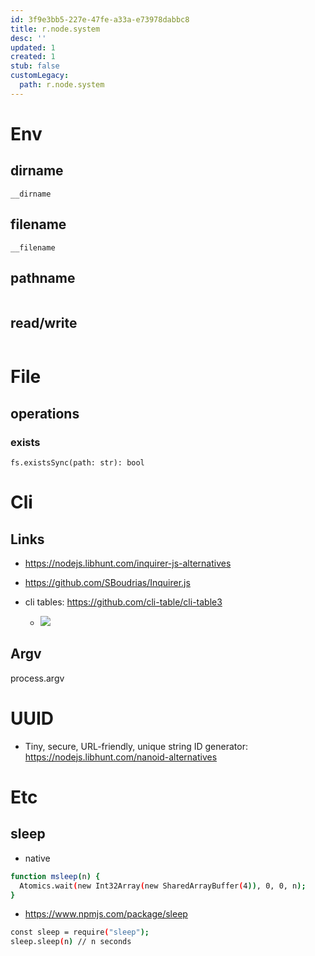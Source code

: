 ```yaml
---
id: 3f9e3bb5-227e-47fe-a33a-e73978dabbc8
title: r.node.system
desc: ''
updated: 1
created: 1
stub: false
customLegacy:
  path: r.node.system
---
```


# Env

## dirname

```
__dirname
```

## filename

```
__filename

```

## pathname
```

```

## read/write

```

```

# File
## operations

### exists

```
fs.existsSync(path: str): bool

```

# Cli

## Links
- https://nodejs.libhunt.com/inquirer-js-alternatives
- https://github.com/SBoudrias/Inquirer.js

- cli tables: https://github.com/cli-table/cli-table3
  - ![](assets/2020-06-05-06-46-33.png)

## Argv
process.argv

# UUID
- Tiny, secure, URL-friendly, unique string ID generator: https://nodejs.libhunt.com/nanoid-alternatives

# Etc

## sleep

- native
```bash
function msleep(n) {
  Atomics.wait(new Int32Array(new SharedArrayBuffer(4)), 0, 0, n);
}
```

- https://www.npmjs.com/package/sleep

```bash
const sleep = require("sleep");
sleep.sleep(n) // n seconds
```
